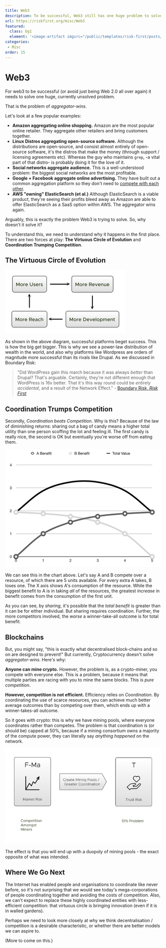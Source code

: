 ```yaml
---
title: Web3
description: To be successful, Web3 still has one huge problem to solve.
url: https://riskfirst.org/misc/Web3
featured: 
  class: bg1
  element: '<image-artifact imgsrc="/public/templates/risk-first/posts/cycle.svg">Web2</image-artifact>'
categories:
 - Misc
order: 15
---
```


# Web3

For web3 to be successful (or avoid just being Web 2.0 all over again) it needs to solve one huge, currently unsolved problem.

That is the problem of _aggregator-wins_.  

Let's look at a few popular examples:

- **Amazon aggregating online shopping.**  Amazon are the most popular online retailer.  They aggregate other retailers and bring customers together.
- **Linux Distros aggregating open-source software.**  Although the distributions are open-source, and consist almost entirely of open-source software, it's the distros that make the money (through support / licensing agreements etc).  Whereas the guy who maintains `grep`, -a vital part of that distro- is probably doing it for the love of it.
- **Social networks aggregate audience.**  This is a well-understood problem:  the biggest social networks are the most profitable.   
- **Google + Facebook aggregate online advertising.** They have built out a common aggregation platform so they don't need to [compete with each other](https://archive.md/wI14a).
- **AWS "owning" ElasticSearch (et al.)**  Although ElasticSearch is a viable product, they're seeing their profits bleed away as Amazon are able to offer ElasticSearch as a SaaS option within AWS.  The aggregator wins again.

Arguably, this is exactly the problem Web3 is trying to solve.  So, why doesn't it solve it?  

To understand this, we need to understand why it happens in the first place.   There are two forces at play:   **The Virtuous Circle of Evolution** and **Coordination Trumping Competition**.

## The Virtuous Circle of Evolution

![A Virtuous Circle](../images/generated/misc/virtuous-circle.png)

As shown in the above diagram, successful platforms beget success.  This is how the big get bigger.   This is why we see a power-law distribution of wealth in the world, and also why platforms like Wordpress are orders of magnitude more successful than its rivals like Drupal.  As we discussed in Boundary Risk:

> "Did WordPress gain this march because it was always _better_ than Drupal?  That's arguable.  Certainly, they're not different enough that WordPress is 16x better.  That it's this way round could be _entirely accidental_, and a result of the Network Effect." - [Boundary Risk, _Risk First_](../risks/Boundary-Risk.md)

## Coordination Trumps Competition

Secondly, _Coordination beats Competition_.  Why is this?   Because of the law of diminishing returns:  sharing out a bag of candy means a higher total utility than one person scoffing the lot and feeling ill.  The first candy is really nice, the second is OK but eventually you're worse off from eating them.

![Law Of Diminishing Returns](../images/numbers/sharing.png)

We can see this in the chart above.  Let's say A and B compete over a resource, of which there are 5 units available.  For every extra A takes, B loses one.  The X axis shows A's consumption of the resource. While the biggest benefit to A is in taking _all_ of the resources, the greatest _increase_ in benefit comes from the consumption of the first unit. 

As you can see, by _sharing_, it's possible that the _total benefit_ is greater than it can be for either individual.  But sharing requires coordination.  Further, the more competitors involved, the _worse_ a winner-take-all outcome is for total benefit. 

## Blockchains

But, you might say, "this is exactly what decentralised block-chains and so on are designed to prevent!"  But currently, Cryptocurrency doesn't solve _aggregator-wins_.  Here's why:

**Anyone can mine crypto.** However, the problem is, as a crypto-miner, you compete with everyone else.  This is a problem, because it means that multiple parties are racing with you to mine the same blocks.    This is _pure competition_.  

**However, competition is not efficient.**   Efficiency relies on _Coordination_.  By coordinating the use of scarce resources, you can achieve much better average outcomes than by competing over them, which ends up with a winner-takes-all outcome.  

So it goes with crypto:  this is why we have mining pools, where everyone coordinates rather than competes.  The problem is that coordination is (or should be) capped at 50%, because if a mining consortium owns a majority of the compute power, they can literally say _anything happened_ on the network.  

![The Mining Cliff](../images/generated/misc/mining-cliff.png)

The effect is that you will end up with a duopoly of mining pools - the exact opposite of what was intended. 

## Where We Go Next

The Internet has enabled people and organisations to coordinate like never before, so it's not surprising that we would see today's mega-corporations of people coordinating together and avoiding the costs of competition.  Also, we can't expect to replace these highly coordinated entities with less-efficient competition: that virtuous circle is bringing innovation (even if it is in walled gardens).

Perhaps we need to look more closely at why we think decentralisation / competition is a desirable characteristic, or whether there are better models we can aspire to.  

(More to come on this.)





